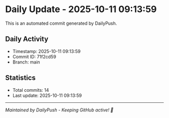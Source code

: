 # Daily Update - 2025-10-11 09:13:59

This is an automated commit generated by DailyPush.

## Daily Activity
- Timestamp: 2025-10-11 09:13:59
- Commit ID: 71f2cd59
- Branch: main

## Statistics
- Total commits: 14
- Last update: 2025-10-11 09:13:59

---
*Maintained by DailyPush - Keeping GitHub active! 🚀*
